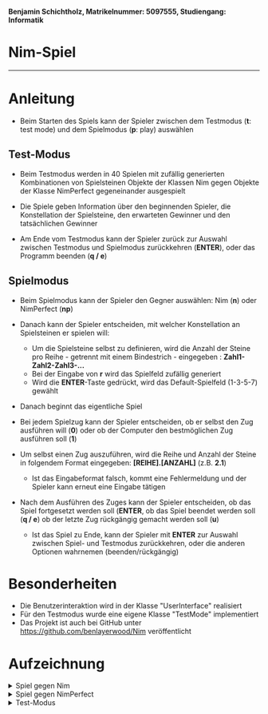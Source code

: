 **Benjamin Schichtholz, Matrikelnummer: 5097555, Studiengang: Informatik**

# Nim-Spiel
* * *

# Anleitung
* Beim Starten des Spiels kann der Spieler zwischen dem Testmodus (<b>t</b>: test mode) und dem Spielmodus (<b>p</b>: play) auswählen

## Test-Modus
*   Beim Testmodus werden in 40 Spielen mit zufällig generierten Kombinationen von Spielsteinen Objekte der Klassen Nim gegen Objekte der Klasse NimPerfect gegeneinander ausgespielt

* Die Spiele geben Information über den beginnenden Spieler, die Konstellation der Spielsteine, den erwarteten Gewinner und den tatsächlichen Gewinner

* Am Ende vom Testmodus kann der Spieler zurück zur Auswahl zwischen Testmodus und Spielmodus zurückkehren (<b>ENTER</b>), oder das Programm beenden (<b>q / e</b>)

## Spielmodus
* Beim Spielmodus kann der Spieler den Gegner auswählen: Nim (<b>n</b>) oder NimPerfect (<b>np</b>)

* Danach kann der Spieler entscheiden, mit welcher Konstellation an Spielsteinen er spielen will:
    + Um die Spielsteine selbst zu definieren, wird die Anzahl der Steine pro Reihe - getrennt mit einem Bindestrich - eingegeben : <b>Zahl1-Zahl2-Zahl3-...</b>
    + Bei der Eingabe von <b>r</b> wird das Spielfeld zufällig generiert
    + Wird die <b>ENTER</b>-Taste gedrückt, wird das Default-Spielfeld (1-3-5-7) gewählt

* Danach beginnt das eigentliche Spiel

* Bei jedem Spielzug kann der Spieler entscheiden, ob er selbst den Zug ausführen will (<b>0</b>) oder ob der Computer den bestmöglichen Zug ausführen soll (<b>1</b>)

* Um selbst einen Zug auszuführen, wird die Reihe und Anzahl der Steine in folgendem Format eingegeben: <b>[REIHE].[ANZAHL]</b> (z.B. <b>2.1</b>)
    + Ist das Eingabeformat falsch, kommt eine Fehlermeldung und der Spieler kann erneut eine Eingabe tätigen

* Nach dem Ausführen des Zuges kann der Spieler entscheiden, ob das Spiel fortgesetzt werden soll (<b>ENTER</b>, ob das Spiel beendet werden soll (<b>q / e</b>) ob der letzte Zug rückgängig gemacht werden soll (<b>u</b>)
    + Ist das Spiel zu Ende, kann der Spieler mit <b>ENTER</b> zur Auswahl zwischen Spiel- und Testmodus zurückkehren, oder die anderen Optionen wahrnemen (beenden/rückgängig)

# Besonderheiten

* Die Benutzerinteraktion wird in der Klasse "UserInterface" realisiert
* Für den Testmodus wurde eine eigene Klasse "TestMode" implementiert
* Das Projekt ist auch bei GitHub unter https://github.com/benlayerwood/Nim veröffentlicht

# Aufzeichnung

<details>
    <summary>Spiel gegen Nim</summary>
    
    -----------------------------------------
    Welcome to the Game!
    Select the Game Mode
    -----------------------------------------
    1) Start Test mode [t]
    2) Start Playing [p]
    [t|p]: p
    
    ---------------
    Select Opponent
    ---------------
    1) Play against Nim [n]
    2) Play against NimPerfect [np]
    [n|np]: n
    
    You have chosen Nim!
    
    -----------
    Select Rows
    -----------
    Select preferred numbers in format "number1-number2-..." (example: 1-3-5)
    Type in "r" to randomly generate the Rows
    Type in "ENTER" to use default Rows (1-3-5-7)
    [Row numbers|r|ENTER]: 1-2-4-6
    
    -----------------------------
    I 
    I I 
    I I I I 
    I I I I I I 
    -----------------------------
    
    Make move manually (0) or let the computer make the move(1)
    [0|1]: 0
    Type in your Move in the Format: row.number (example: 2.1)
    Move [row.number]: 4.1
    
    ---------------------------
    I 
    I I 
    I I I I 
    I I I I I 
    ---------------------------
    
    Continue: ENTER
    End Game: "q" or "e"
    Undo last move: "u"
    [ENTER|q|e|u]: 
    
    ---------------------------
    I 
    I I 
    I I I I 
    I I I I I 
    ---------------------------
    
    Make move manually (0) or let the computer make the move(1)
    [0|1]: 1
    The computer is making the a move...
    
    ------------------------
    I 
    -
    I I I I 
    I I I I I 
    ------------------------
    
    Continue: ENTER
    End Game: "q" or "e"
    Undo last move: "u"
    [ENTER|q|e|u]: 
    
    ------------------------
    I 
    -
    I I I I 
    I I I I I 
    ------------------------
    
    Make move manually (0) or let the computer make the move(1)
    [0|1]: 0
    Type in your Move in the Format: row.number (example: 2.1)
    Move [row.number]: 4.4
    
    ----------------
    I 
    -
    I I I I 
    I 
    ----------------
    
    Continue: ENTER
    End Game: "q" or "e"
    Undo last move: "u"
    [ENTER|q|e|u]: u
    
    ------------------------
    I 
    -
    I I I I 
    I I I I I 
    ------------------------
    
    Make move manually (0) or let the computer make the move(1)
    [0|1]: 1
    The computer is making the a move...
    
    ----------------------
    I 
    -
    I I I 
    I I I I I 
    ----------------------
    
    Continue: ENTER
    End Game: "q" or "e"
    Undo last move: "u"
    [ENTER|q|e|u]: 
    
    ----------------------
    I 
    -
    I I I 
    I I I I I 
    ----------------------
    
    Make move manually (0) or let the computer make the move(1)
    [0|1]: 1
    The computer is making the a move...
    
    ----------------
    I 
    -
    I I I 
    I I 
    ----------------
    
    Continue: ENTER
    End Game: "q" or "e"
    Undo last move: "u"
    [ENTER|q|e|u]: 
    
    ----------------
    I 
    -
    I I I 
    I I 
    ----------------
    
    Make move manually (0) or let the computer make the move(1)
    [0|1]: 1
    The computer is making the a move...
    
    ------------
    I 
    -
    I 
    I I 
    ------------
    
    Continue: ENTER
    End Game: "q" or "e"
    Undo last move: "u"
    [ENTER|q|e|u]: 
    
    ------------
    I 
    -
    I 
    I I 
    ------------
    
    Make move manually (0) or let the computer make the move(1)
    [0|1]: 1
    The computer is making the a move...
    
    ---------
    I 
    -
    I 
    -
    ---------
    
    Continue: ENTER
    End Game: "q" or "e"
    Undo last move: "u"
    [ENTER|q|e|u]: 
    
    ---------
    I 
    -
    I 
    -
    ---------
    
    Make move manually (0) or let the computer make the move(1)
    [0|1]: 0
    Type in your Move in the Format: row.number (example: 2.1)
    Move [row.number]: 1.1
    
    --------
    -
    -
    I 
    -
    --------
    
    Continue: ENTER
    End Game: "q" or "e"
    Undo last move: "u"
    [ENTER|q|e|u]: 
    
    --------
    -
    -
    I 
    -
    --------
    
    Make move manually (0) or let the computer make the move(1)
    [0|1]: 1
    The computer is making the a move...
    
    -------
    -
    -
    -
    -
    -------
    
    The Game is over!
    Return to main menu: ENTER
    End Game: "q" or "e"
    Undo last move: "u"
    [ENTER|q|e|u]: q
</details>

<details>
    <summary>Spiel gegen NimPerfect</summary>
    
    -----------------------------------------
    Welcome to the Game!
    Select the Game Mode
    -----------------------------------------
    1) Start Test mode [t]
    2) Start Playing [p]
    [t|p]: p
    
    ---------------
    Select Opponent
    ---------------
    1) Play against Nim [n]
    2) Play against NimPerfect [np]
    [n|np]: n
    
    You have chosen Nim!
    
    -----------
    Select Rows
    -----------
    Select preferred numbers in format "number1-number2-..." (example: 1-3-5)
    Type in "r" to randomly generate the Rows
    Type in "ENTER" to use default Rows (1-3-5-7)
    [Row numbers|r|ENTER]: r
    
    -------------------------
    I I 
    I I 
    I I I 
    I I I I 
    -------------------------
    
    Make move manually (0) or let the computer make the move(1)
    [0|1]: 1
    The computer is making the a move...
    
    -----------------------
    I I 
    I I 
    I I I 
    I I I 
    -----------------------
    
    Continue: ENTER
    End Game: "q" or "e"
    Undo last move: "u"
    [ENTER|q|e|u]: 
    
    -----------------------
    I I 
    I I 
    I I I 
    I I I 
    -----------------------
    
    Make move manually (0) or let the computer make the move(1)
    [0|1]: 0
    Type in your Move in the Format: row.number (example: 2.1)
    Move [row.number]: 4.3
    
    ------------------
    I I 
    I I 
    I I I 
    -
    ------------------
    
    Continue: ENTER
    End Game: "q" or "e"
    Undo last move: "u"
    [ENTER|q|e|u]: 
    
    ------------------
    I I 
    I I 
    I I I 
    -
    ------------------
    
    Make move manually (0) or let the computer make the move(1)
    [0|1]: 1
    The computer is making the a move...
    
    ----------------
    I 
    I I 
    I I I 
    -
    ----------------
    
    Continue: ENTER
    End Game: "q" or "e"
    Undo last move: "u"
    [ENTER|q|e|u]: u
    
    ------------------
    I I 
    I I 
    I I I 
    -
    ------------------
    
    Make move manually (0) or let the computer make the move(1)
    [0|1]: 1
    The computer is making the a move...
    
    ----------------
    I 
    I I 
    I I I 
    -
    ----------------
    
    Continue: ENTER
    End Game: "q" or "e"
    Undo last move: "u"
    [ENTER|q|e|u]: 
    
    ----------------
    I 
    I I 
    I I I 
    -
    ----------------
    
    Make move manually (0) or let the computer make the move(1)
    [0|1]: 1
    The computer is making the a move...
    
    ---------------
    -
    I I 
    I I I 
    -
    ---------------
    
    Continue: ENTER
    End Game: "q" or "e"
    Undo last move: "u"
    [ENTER|q|e|u]: 
    
    ---------------
    -
    I I 
    I I I 
    -
    ---------------
    
    Make move manually (0) or let the computer make the move(1)
    [0|1]: 1
    The computer is making the a move...
    
    -------------
    -
    I I 
    I I 
    -
    -------------
    
    Continue: ENTER
    End Game: "q" or "e"
    Undo last move: "u"
    [ENTER|q|e|u]: 
    
    -------------
    -
    I I 
    I I 
    -
    -------------
    
    Make move manually (0) or let the computer make the move(1)
    [0|1]: 0
    Type in your Move in the Format: row.number (example: 2.1)
    Move [row.number]: 2.1
    
    -----------
    -
    I 
    I I 
    -
    -----------
    
    Continue: ENTER
    End Game: "q" or "e"
    Undo last move: "u"
    [ENTER|q|e|u]: 
    
    -----------
    -
    I 
    I I 
    -
    -----------
    
    Make move manually (0) or let the computer make the move(1)
    [0|1]: 1
    The computer is making the a move...
    
    ---------
    -
    I 
    I 
    -
    ---------
    
    Continue: ENTER
    End Game: "q" or "e"
    Undo last move: "u"
    [ENTER|q|e|u]: 
    
    ---------
    -
    I 
    I 
    -
    ---------
    
    Make move manually (0) or let the computer make the move(1)
    [0|1]: 1
    The computer is making the a move...
    
    --------
    -
    -
    I 
    -
    --------
    
    Continue: ENTER
    End Game: "q" or "e"
    Undo last move: "u"
    [ENTER|q|e|u]: 
    
    --------
    -
    -
    I 
    -
    --------
    
    Make move manually (0) or let the computer make the move(1)
    [0|1]: 0
    Type in your Move in the Format: row.number (example: 2.1)
    Move [row.number]: 3.1
    
    -------
    -
    -
    -
    -
    -------
    
    The Game is over!
    Return to main menu: ENTER
    End Game: "q" or "e"
    Undo last move: "u"
    [ENTER|q|e|u]: q
</details>

<details>
    <summary>Test-Modus</summary>
    
    -----------------------------------------
    Welcome to the Game!
    Select the Game Mode
    -----------------------------------------
    1) Start Test mode [t]
    2) Start Playing [p]
    [t|p]: t
    
    Game 1:
    Nim starts!
    Rows: 4 4 6 
    Nim should win!
    Nim has won!
    
    Game 2:
    NimPerfect starts!
    Rows: 2 2 3 6 
    NimPerfect should win!
    NimPerfect has won!
    
    Game 3:
    NimPerfect starts!
    Rows: 2 4 4 5 6 
    NimPerfect should win!
    NimPerfect has won!
    
    Game 4:
    Nim starts!
    Rows: 5 5 5 6 
    Nim should win!
    Nim has won!
    
    Game 5:
    Nim starts!
    Rows: 2 3 4 
    Nim should win!
    Nim has won!
    
    Game 6:
    Nim starts!
    Rows: 3 5 5 6 
    Nim should win!
    Nim has won!
    
    Game 7:
    Nim starts!
    Rows: 2 3 5 6 6 
    Nim should win!
    Nim has won!
    
    Game 8:
    NimPerfect starts!
    Rows: 4 4 6 
    NimPerfect should win!
    NimPerfect has won!
    
    Game 9:
    NimPerfect starts!
    Rows: 2 2 4 5 6 
    NimPerfect should win!
    NimPerfect has won!
    
    Game 10:
    NimPerfect starts!
    Rows: 3 4 5 6 
    NimPerfect should win!
    NimPerfect has won!
    
    Game 11:
    NimPerfect starts!
    Rows: 3 3 4 6 6 
    NimPerfect should win!
    NimPerfect has won!
    
    Game 12:
    NimPerfect starts!
    Rows: 2 2 4 6 
    NimPerfect should win!
    NimPerfect has won!
    
    Game 13:
    Nim starts!
    Rows: 3 3 4 6 
    Nim should win!
    Nim has won!
    
    Game 14:
    Nim starts!
    Rows: 2 2 3 4 
    Nim should win!
    Nim has won!
    
    Game 15:
    NimPerfect starts!
    Rows: 2 3 6 
    NimPerfect should win!
    NimPerfect has won!
    
    Game 16:
    NimPerfect starts!
    Rows: 3 5 6 
    NimPerfect should win!
    Nim has won!
    
    Game 17:
    NimPerfect starts!
    Rows: 4 5 6 
    NimPerfect should win!
    NimPerfect has won!
    
    Game 18:
    NimPerfect starts!
    Rows: 2 3 6 
    NimPerfect should win!
    NimPerfect has won!
    
    Game 19:
    NimPerfect starts!
    Rows: 2 2 3 4 
    NimPerfect should win!
    NimPerfect has won!
    
    Game 20:
    NimPerfect starts!
    Rows: 2 4 5 5 
    NimPerfect should win!
    NimPerfect has won!
    
    Game 21:
    Nim starts!
    Rows: 2 6 6 6 
    Nim should win!
    Nim has won!
    
    Game 22:
    Nim starts!
    Rows: 2 3 4 6 6 
    Nim should win!
    Nim has won!
    
    Game 23:
    NimPerfect starts!
    Rows: 3 4 4 5 6 
    NimPerfect should win!
    Nim has won!
    
    Game 24:
    Nim starts!
    Rows: 3 4 4 
    Nim should win!
    Nim has won!
    
    Game 25:
    Nim starts!
    Rows: 3 6 6 
    Nim should win!
    Nim has won!
    
    Game 26:
    NimPerfect starts!
    Rows: 3 3 6 
    NimPerfect should win!
    NimPerfect has won!
    
    Game 27:
    NimPerfect starts!
    Rows: 3 3 6 6 6 
    NimPerfect should win!
    NimPerfect has won!
    
    Game 28:
    Nim starts!
    Rows: 2 4 5 5 
    Nim should win!
    Nim has won!
    
    Game 29:
    NimPerfect starts!
    Rows: 3 4 5 6 
    NimPerfect should win!
    NimPerfect has won!
    
    Game 30:
    NimPerfect starts!
    Rows: 2 4 4 5 6 
    NimPerfect should win!
    NimPerfect has won!
    
    Game 31:
    Nim starts!
    Rows: 2 4 4 4 4 
    Nim should win!
    Nim has won!
    
    Game 32:
    NimPerfect starts!
    Rows: 3 3 4 
    NimPerfect should win!
    NimPerfect has won!
    
    Game 33:
    NimPerfect starts!
    Rows: 2 4 4 5 5 
    NimPerfect should win!
    NimPerfect has won!
    
    Game 34:
    Nim starts!
    Rows: 2 2 5 6 
    Nim should win!
    Nim has won!
    
    Game 35:
    Nim starts!
    Rows: 2 3 4 5 5 
    Nim should win!
    Nim has won!
    
    Game 36:
    NimPerfect starts!
    Rows: 4 4 6 6 6 
    NimPerfect should win!
    NimPerfect has won!
    
    Game 37:
    Nim starts!
    Rows: 2 2 4 5 
    Nim should win!
    Nim has won!
    
    Game 38:
    Nim starts!
    Rows: 2 3 5 6 
    Nim should win!
    Nim has won!
    
    Game 39:
    NimPerfect starts!
    Rows: 2 3 3 4 6 
    NimPerfect should win!
    Nim has won!
    
    Game 40:
    Nim starts!
    Rows: 3 5 6 6 
    Nim should win!
    Nim has won!
    
    Test Completed!
    Go back to main menu: ENTER
    End Game: "q" or "e"
    [ENTER|q|e]: q    
</details>
